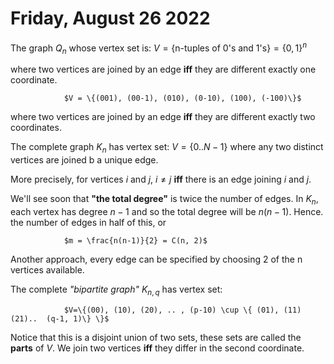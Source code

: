 # Friday, August 26 2022

The graph $Q_n$ whose vertex set is:
				$V = \{$n-tuples of 0's and 1's$\} = \{0,1\}^n$

where two vertices are joined by an edge **iff** they are different exactly one coordinate.

				$V = \{(001), (00-1), (010), (0-10), (100), (-100)\}$

where two vertices are joined by an edge **iff** they are different exactly two coordinates.

The complete graph $K_n$ has vertex set:
				$V = \{0..N-1\}$
where any two distinct vertices are joined b a unique edge.

More precisely, for vertices $i$ and $j$, $i \neq j$ **iff** there is an edge joining $i$ and $j$.

We'll see soon that **"the total degree"** is twice the number of edges. In $K_n$, each vertex has degree $n-1$ and so the total degree will be $n(n-1)$. Hence. the number of edges in half of this, or

				$m = \frac{n(n-1)}{2} = C(n, 2)$

Another approach, every edge can be specified by choosing 2 of the n vertices available.

The complete *"bipartite graph"* $K_{n,q}$ has vertex set:

				$V=\{(00), (10), (20), .. , (p-10) \cup \{ (01), (11) (21)..  (q-1, 1)\} \}$

Notice that this is a disjoint union of two sets, these sets are called the **parts** of $V$. We join two vertices **iff** they differ in the second coordinate.
